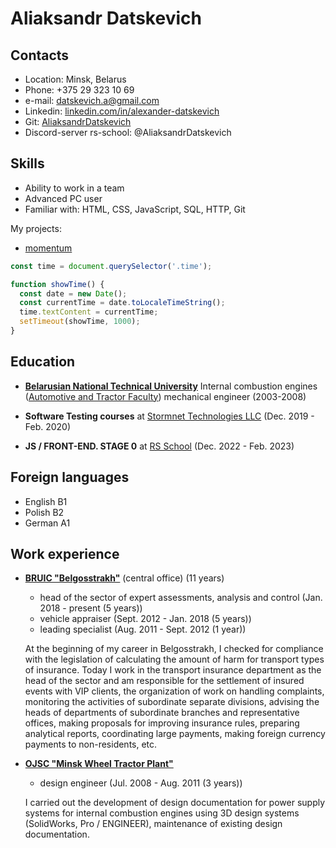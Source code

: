 # Aliaksandr Datskevich

## Contacts

* Location: Minsk, Belarus
* Phone: +375 29 323 10 69
* e-mail: datskevich.a@gmail.com
* Linkedin: [linkedin.com/in/alexander-datskevich](https://www.linkedin.com/in/alexander-datskevich/)
* Git: [AliaksandrDatskevich](https://github.com/AliaksandrDatskevich)
* Discord-server rs-school: @AliaksandrDatskevich

## Skills

* Ability to work in a team
* Advanced PC user
* Familiar with: HTML, CSS, JavaScript, SQL, HTTP, Git

My projects: 
* [momentum](https://rolling-scopes-school.github.io/aliaksandrdatskevich-JSFEPRESCHOOL2022Q4/momentum/)

```js
const time = document.querySelector('.time');

function showTime() {
  const date = new Date();
  const currentTime = date.toLocaleTimeString();
  time.textContent = currentTime;
  setTimeout(showTime, 1000);
}
```

## Education

* [**Belarusian National Technical University**](https://bntu.by/en)
Internal combustion engines ([Automotive and Tractor Faculty](https://bntu.by/en/faculties/atf))
mechanical engineer (2003-2008)

* **Software Testing courses** at [Stormnet Technologies LLC](https://www.it-courses.by/courses/testirovanie-po/) (Dec. 2019 - Feb. 2020)

* **JS / FRONT-END. STAGE 0** at [RS School](https://rs.school/js-stage0/) (Dec. 2022 - Feb. 2023)

## Foreign languages

* English B1
* Polish B2
* German A1

## Work experience

* [**BRUIC "Belgosstrakh"**](https://bgs.by/en/) (central office) (11 years)
   + head of the sector of expert assessments, analysis and control
(Jan. 2018 - present (5 years))
   + vehicle appraiser
(Sept. 2012 - Jan. 2018 (5 years))
   + leading specialist
(Aug. 2011 - Sept. 2012 (1 year))

   At the beginning of my career in Belgosstrakh, I checked for compliance with the legislation of calculating the amount of harm for transport types of insurance. Today I work in the transport insurance department as the head of the sector and am responsible for the settlement of insured events with VIP clients, the organization of work on handling complaints, monitoring the activities of subordinate separate divisions, advising the heads of departments of subordinate branches and representative offices, making proposals for improving insurance rules, preparing analytical reports, coordinating large payments, making foreign currency payments to non-residents, etc.

* [**OJSC "Minsk Wheel Tractor Plant"**](https://www.mzkt.by/en/)
   + design engineer
(Jul. 2008 - Aug. 2011 (3 years))

   I carried out the development of design documentation for power supply systems for internal combustion engines using 3D design systems (SolidWorks, Pro / ENGINEER), maintenance of existing design documentation.